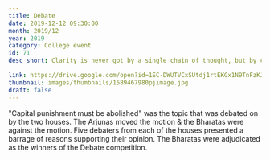 ```yaml
---
title: Debate
date: 2019-12-12 09:30:00
month: 2019/12
year: 2019
category: College event
id: 71
desc_short: Clarity is never got by a single chain of thought, but by constantly ruling out superfluous threads & emerging with refined opinions. The battle of wits- the Annual Debate competition was a power packed contest of well built arguments & juxtapositions. 

link: https://drive.google.com/open?id=1EC-DWUTVCxSUtdj1rtEKGx1N9TnFzKJJ
thumbnail: images/thumbnails/1589467980pjimage.jpg
draft: false
---
```


"Capital punishment must be abolished" was the topic that was debated on by the two houses. The Arjunas moved the motion & the Bharatas were against the motion. Five debaters from each of the houses presented a barrage of reasons supporting their opinion. The Bharatas were adjudicated as the winners of the Debate competition. 
